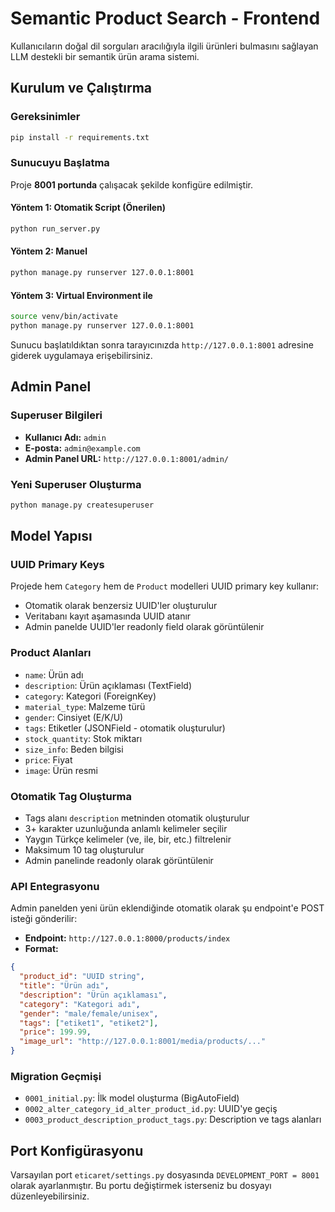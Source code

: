# Semantic Product Search - Frontend

Kullanıcıların doğal dil sorguları aracılığıyla ilgili ürünleri bulmasını sağlayan LLM destekli bir semantik ürün arama sistemi.

## Kurulum ve Çalıştırma

### Gereksinimler

```bash
pip install -r requirements.txt
```

### Sunucuyu Başlatma

Proje **8001 portunda** çalışacak şekilde konfigüre edilmiştir.

#### Yöntem 1: Otomatik Script (Önerilen)

```bash
python run_server.py
```

#### Yöntem 2: Manuel

```bash
python manage.py runserver 127.0.0.1:8001
```

#### Yöntem 3: Virtual Environment ile

```bash
source venv/bin/activate
python manage.py runserver 127.0.0.1:8001
```

Sunucu başlatıldıktan sonra tarayıcınızda `http://127.0.0.1:8001` adresine giderek uygulamaya erişebilirsiniz.

## Admin Panel

### Superuser Bilgileri

- **Kullanıcı Adı:** `admin`
- **E-posta:** `admin@example.com`
- **Admin Panel URL:** `http://127.0.0.1:8001/admin/`

### Yeni Superuser Oluşturma

```bash
python manage.py createsuperuser
```

## Model Yapısı

### UUID Primary Keys

Projede hem `Category` hem de `Product` modelleri UUID primary key kullanır:

- Otomatik olarak benzersiz UUID'ler oluşturulur
- Veritabanı kayıt aşamasında UUID atanır
- Admin panelde UUID'ler readonly field olarak görüntülenir

### Product Alanları

- `name`: Ürün adı
- `description`: Ürün açıklaması (TextField)
- `category`: Kategori (ForeignKey)
- `material_type`: Malzeme türü
- `gender`: Cinsiyet (E/K/U)
- `tags`: Etiketler (JSONField - otomatik oluşturulur)
- `stock_quantity`: Stok miktarı
- `size_info`: Beden bilgisi
- `price`: Fiyat
- `image`: Ürün resmi

### Otomatik Tag Oluşturma

- Tags alanı `description` metninden otomatik oluşturulur
- 3+ karakter uzunluğunda anlamlı kelimeler seçilir
- Yaygın Türkçe kelimeler (ve, ile, bir, etc.) filtrelenir
- Maksimum 10 tag oluşturulur
- Admin panelinde readonly olarak görüntülenir

### API Entegrasyonu

Admin panelden yeni ürün eklendiğinde otomatik olarak şu endpoint'e POST isteği gönderilir:

- **Endpoint:** `http://127.0.0.1:8000/products/index`
- **Format:**

```json
{
  "product_id": "UUID string",
  "title": "Ürün adı",
  "description": "Ürün açıklaması",
  "category": "Kategori adı",
  "gender": "male/female/unisex",
  "tags": ["etiket1", "etiket2"],
  "price": 199.99,
  "image_url": "http://127.0.0.1:8001/media/products/..."
}
```

### Migration Geçmişi

- `0001_initial.py`: İlk model oluşturma (BigAutoField)
- `0002_alter_category_id_alter_product_id.py`: UUID'ye geçiş
- `0003_product_description_product_tags.py`: Description ve tags alanları

## Port Konfigürasyonu

Varsayılan port `eticaret/settings.py` dosyasında `DEVELOPMENT_PORT = 8001` olarak ayarlanmıştır. Bu portu değiştirmek isterseniz bu dosyayı düzenleyebilirsiniz.
